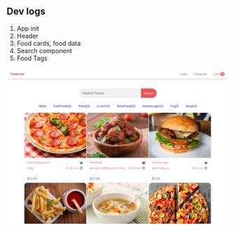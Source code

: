## Dev logs
1. App init
2. Header
3. Food cards, food data
4. Search component
5. Food Tags

![Preview](readmeimg.jpg)